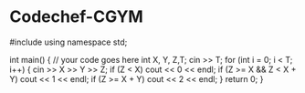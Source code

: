 # Codechef-CGYM
#include <iostream>
using namespace std;

int main() {
	// your code goes here
	int X, Y, Z,T;
	cin >> T;
	for (int i = 0; i < T; i++) {
		cin >> X >> Y >> Z;
		if (Z < X)
			cout << 0 << endl;
		if (Z >= X && Z < X + Y)
			cout << 1 << endl;
		if (Z >= X + Y)
			cout << 2 << endl;
	}
	return 0;
}
